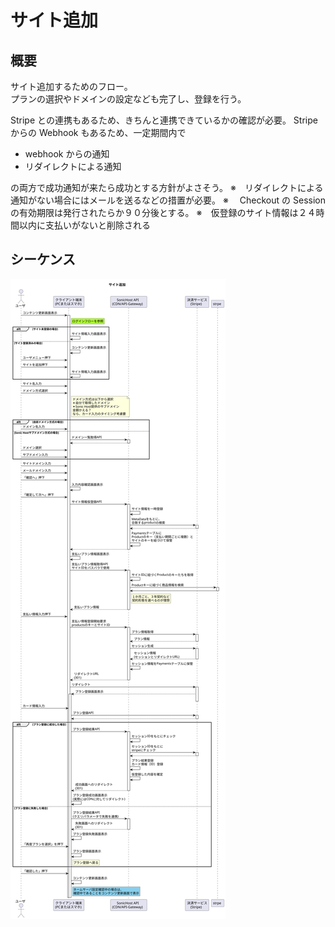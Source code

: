 # サイト追加

## 概要

サイト追加するためのフロー。  
プランの選択やドメインの設定なども完了し、登録を行う。

Stripe との連携もあるため、きちんと連携できているかの確認が必要。
Stripe からの Webhook もあるため、一定期間内で

- webhook からの通知
- リダイレクトによる通知

の両方で成功通知が来たら成功とする方針がよさそう。
※　リダイレクトによる通知がない場合にはメールを送るなどの措置が必要。
※　 Checkout の Session の有効期限は発行されたらか９０分後とする。
※　仮登録のサイト情報は２４時間以内に支払いがないと削除される

## シーケンス

![サイト追加](./addSiteFlow.svg)
